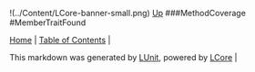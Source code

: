 !(../Content/LCore-banner-small.png)
[Up](MethodCoverage.md)
###MethodCoverage
#MemberTraitFound

[Home](../../README.md) | [Table of Contents](../../TableOfContents.md) | 


This markdown was generated by [LUnit](https://github.com/CodeSingularity/LUnit), powered by [LCore](https://github.com/CodeSingularity/LCore) | 

